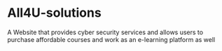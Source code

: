 # All4U-solutions
A Website that provides cyber security services and allows users to purchase affordable courses and work as an e-learning platform as well

